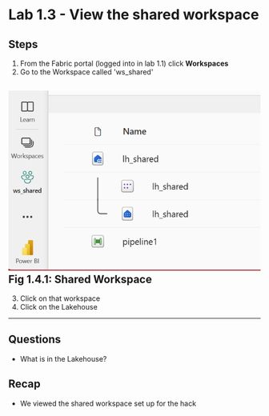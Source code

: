 # Lab 1.3 - View the shared workspace 

## Steps

1. From the Fabric portal (logged into in lab 1.1) click **Workspaces**
2. Go to the Workspace called 'ws_shared'

![Workspace Settings](images\shared%20workspace.png)
**Fig 1.4.1: Shared Workspace**
-----------------

3. Click on that workspace
4. Click on the Lakehouse

-----------------

## Questions
- What is in the Lakehouse?

## Recap
- We viewed the shared workspace set up for the hack